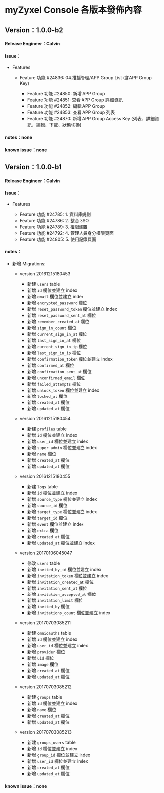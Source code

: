 # myZyxel Console 各版本發佈內容

## Version：1.0.0-b2

#### Release Engineer：Calvin

#### Issue：

- Features

  - Feature 功能 #24836: 04.推播管理/APP Group List (含APP Group Key)

    - Feature 功能 #24850: 新增 APP Group
    - Feature 功能 #24851: 查看 APP Group 詳細資訊
    - Feature 功能 #24852: 編輯 APP Group
    - Feature 功能 #24853: 查看 APP Group 列表
    - Feature 功能 #24870: 新增 APP Group Access Key (列表、詳細資訊、編輯、下載、狀態切換)

#### notes：none

#### known issue：none

## Version：1.0.0-b1

#### Release Engineer：Calvin

#### Issue：

- Features

  - Feature 功能 #24785: 1. 資料庫規劃
  - Feature 功能 #24786: 2. 整合 SSO
  - Feature 功能 #24789: 3. 權限建置
  - Feature 功能 #24792: 4. 管理人員身分權限頁面
  - Feature 功能 #24805: 5. 使用記錄頁面

#### notes：

- 新增 Migrations:

  - version 20161215180453

    - 新建 `users` table
    - 新增 `id` 欄位並建立 index
    - 新增 `email` 欄位並建立 index
    - 新增 `encrypted_password` 欄位
    - 新增 `reset_password_token` 欄位並建立 index
    - 新增 `reset_password_sent_at` 欄位
    - 新增 `remember_created_at` 欄位
    - 新增 `sign_in_count` 欄位
    - 新增 `current_sign_in_at` 欄位
    - 新增 `last_sign_in_at` 欄位
    - 新增 `current_sign_in_ip` 欄位
    - 新增 `last_sign_in_ip` 欄位
    - 新增 `confirmation_token` 欄位並建立 index
    - 新增 `confirmed_at` 欄位
    - 新增 `confirmation_sent_at` 欄位
    - 新增 `unconfirmed_email` 欄位
    - 新增 `failed_attempts` 欄位
    - 新增 `unlock_token` 欄位並建立 index
    - 新增 `locked_at` 欄位
    - 新增 `created_at` 欄位
    - 新增 `updated_at` 欄位

  - version 20161215180454

    - 新建 `profiles` table
    - 新增 `id` 欄位並建立 index
    - 新增 `user_id` 欄位並建立 index
    - 新增 `super_admin` 欄位並建立 index
    - 新增 `name` 欄位
    - 新增 `created_at` 欄位
    - 新增 `updated_at` 欄位

  - version 20161215180455

    - 新建 `logs` table
    - 新增 `id` 欄位並建立 index
    - 新增 `source_type` 欄位並建立 index
    - 新增 `source_id` 欄位
    - 新增 `target_type` 欄位並建立 index
    - 新增 `target_id` 欄位
    - 新增 `event` 欄位並建立 index
    - 新增 `extra` 欄位
    - 新增 `created_at` 欄位
    - 新增 `updated_at` 欄位並建立 index

  - version 20170106045047

    - 修改 `users` table
    - 新增 `invited_by_id` 欄位並建立 index
    - 新增 `invitation_token` 欄位並建立 index
    - 新增 `invitation_created_at` 欄位
    - 新增 `invitation_sent_at` 欄位
    - 新增 `invitation_accepted_at` 欄位
    - 新增 `invitation_limit` 欄位
    - 新增 `invited_by` 欄位
    - 新增 `invitations_count` 欄位並建立 index

  - version 20170703085211

    - 新建 `omnioauths` table
    - 新增 `id` 欄位並建立 index
    - 新增 `user_id` 欄位並建立 index
    - 新增 `provider` 欄位
    - 新增 `uid` 欄位
    - 新增 `image` 欄位
    - 新增 `created_at` 欄位
    - 新增 `updated_at` 欄位

  - version 20170703085212

    - 新建 `groups` table
    - 新增 `id` 欄位並建立 index
    - 新增 `name` 欄位
    - 新增 `created_at` 欄位
    - 新增 `updated_at` 欄位

  - version 20170703085213

    - 新建 `groups_users` table
    - 新增 `id` 欄位並建立 index
    - 新增 `group_id` 欄位並建立 index
    - 新增 `user_id` 欄位並建立 index
    - 新增 `created_at` 欄位
    - 新增 `updated_at` 欄位

#### known issue：none

